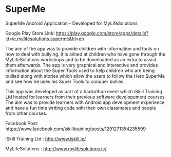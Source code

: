 # SuperMe

SuperMe Android Application - Developed for MyLifeSolutions

Google Play Store Link: https://play.google.com/store/apps/details?id=ie.mylifesolutions.superme&hl=en

The aim of the app was to provide children with information and tools on how to deal with bullying. 
It is aimed at children who have gone through the MyLifeSolutions workshops and to be downloaded as an extra to assist them afterwards.
The app is very graphical and interactive and provides information about the Super Tools used to help children who are being bullied along with stories which allow the users to follow the Hero SuperMe and see how he uses his Super Tools to conquer bullies.


This app was developed as part of a hackathon event which iSkill Training Ltd hosted for learners from their previous software developement courses. The aim was to provide learners with Android app development experience and have a fun time writing code with their own classmates and people from other courses. 

Facebook Post: https://www.facebook.com/iskilltraining/posts/1291271354235599





iSkill Training Ltd : http://www.iskill.ie/

MyLifeSolutions : http://www.mylifesolutions.ie/
